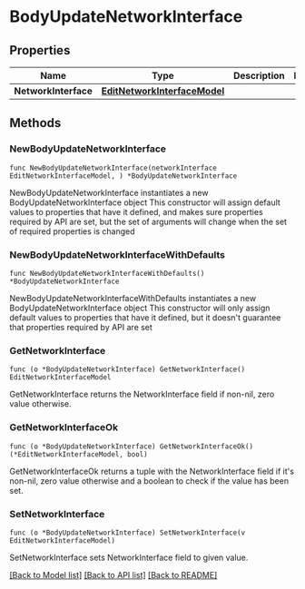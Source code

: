 # BodyUpdateNetworkInterface

## Properties

Name | Type | Description | Notes
------------ | ------------- | ------------- | -------------
**NetworkInterface** | [**EditNetworkInterfaceModel**](EditNetworkInterfaceModel.md) |  | 

## Methods

### NewBodyUpdateNetworkInterface

`func NewBodyUpdateNetworkInterface(networkInterface EditNetworkInterfaceModel, ) *BodyUpdateNetworkInterface`

NewBodyUpdateNetworkInterface instantiates a new BodyUpdateNetworkInterface object
This constructor will assign default values to properties that have it defined,
and makes sure properties required by API are set, but the set of arguments
will change when the set of required properties is changed

### NewBodyUpdateNetworkInterfaceWithDefaults

`func NewBodyUpdateNetworkInterfaceWithDefaults() *BodyUpdateNetworkInterface`

NewBodyUpdateNetworkInterfaceWithDefaults instantiates a new BodyUpdateNetworkInterface object
This constructor will only assign default values to properties that have it defined,
but it doesn't guarantee that properties required by API are set

### GetNetworkInterface

`func (o *BodyUpdateNetworkInterface) GetNetworkInterface() EditNetworkInterfaceModel`

GetNetworkInterface returns the NetworkInterface field if non-nil, zero value otherwise.

### GetNetworkInterfaceOk

`func (o *BodyUpdateNetworkInterface) GetNetworkInterfaceOk() (*EditNetworkInterfaceModel, bool)`

GetNetworkInterfaceOk returns a tuple with the NetworkInterface field if it's non-nil, zero value otherwise
and a boolean to check if the value has been set.

### SetNetworkInterface

`func (o *BodyUpdateNetworkInterface) SetNetworkInterface(v EditNetworkInterfaceModel)`

SetNetworkInterface sets NetworkInterface field to given value.



[[Back to Model list]](../README.md#documentation-for-models) [[Back to API list]](../README.md#documentation-for-api-endpoints) [[Back to README]](../README.md)


